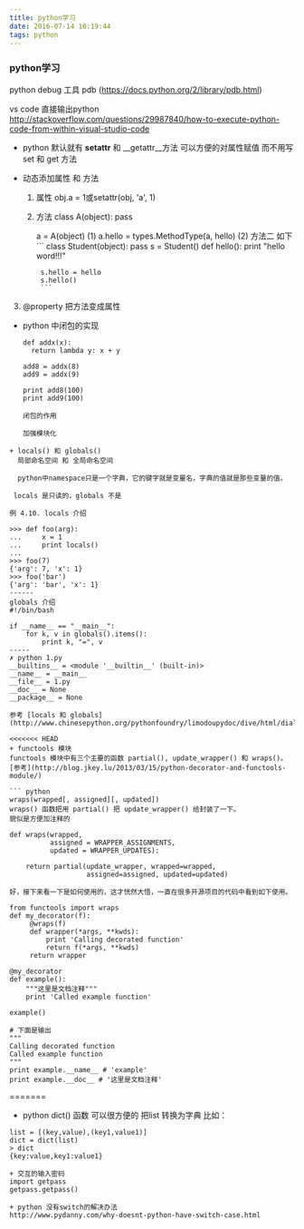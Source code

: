 ```yaml
---
title: python学习
date: 2016-07-14 10:19:44
tags: python
---
```


### python学习
python debug 工具
    pdb
    (https://docs.python.org/2/library/pdb.html)


vs code 直接输出python
http://stackoverflow.com/questions/29987840/how-to-execute-python-code-from-within-visual-studio-code

+ python 默认就有 __setattr__ 和 __getattr__方法
  可以方便的对属性赋值  而不用写set 和 get 方法

+ 动态添加属性 和 方法
  1. 属性
    obj.a = 1或setattr(obj, 'a', 1)
  2. 方法
      class A(object):
        pass
      
      a = A(object)
     (1) a.hello = types.MethodType(a, hello)
     (2) 方法二  如下
          ```
          class Student(object):
              pass
          s = Student()
          def hello():
              print "hello word!!!"

          s.hello = hello
          s.hello()
          ```
3. @property  把方法变成属性

+ python 中闭包的实现
  ```
  def addx(x):
    return lambda y: x + y

  add8 = addx(8)
  add9 = addx(9)

  print add8(100)
  print add9(100)

  闭包的作用

  加强模块化

```
+ locals() 和 globals()
  局部命名空间 和 全局命名空间

  python中namespace只是一个字典，它的键字就是变量名，字典的值就是那些变量的值。
 
 locals 是只读的，globals 不是

例 4.10. locals 介绍

>>> def foo(arg):  
...     x = 1
...     print locals()
...     
>>> foo(7)        
{'arg': 7, 'x': 1}
>>> foo('bar')    
{'arg': 'bar', 'x': 1}
------
globals 介绍
#!/bin/bash

if __name__ == "__main__":
    for k, v in globals().items(): 
        print k, "=", v
-----        
✗ python 1.py
__builtins__ = <module '__builtin__' (built-in)>
__name__ = __main__
__file__ = 1.py
__doc__ = None
__package__ = None

参考 [locals 和 globals](http://www.chinesepython.org/pythonfoundry/limodoupydoc/dive/html/dialect_locals.html)

<<<<<<< HEAD
+ functools 模块
functools 模块中有三个主要的函数 partial(), update_wrapper() 和 wraps()。
[参考](http://blog.jkey.lu/2013/03/15/python-decorator-and-functools-module/)

``` python
wraps(wrapped[, assigned][, updated])
wraps() 函数把用 partial() 把 update_wrapper() 给封装了一下。
貌似是方便加注释的

def wraps(wrapped,
          assigned = WRAPPER_ASSIGNMENTS,
          updated = WRAPPER_UPDATES):

    return partial(update_wrapper, wrapped=wrapped,
                   assigned=assigned, updated=updated)

好，接下来看一下是如何使用的，这才恍然大悟，一直在很多开源项目的代码中看到如下使用。

from functools import wraps
def my_decorator(f):
     @wraps(f)
     def wrapper(*args, **kwds):
         print 'Calling decorated function'
         return f(*args, **kwds)
     return wrapper

@my_decorator
def example():
    """这里是文档注释"""
    print 'Called example function'

example()

# 下面是输出
"""
Calling decorated function
Called example function
"""
print example.__name__ # 'example'
print example.__doc__ # '这里是文档注释'
````
=======

+ python  dict() 函数
可以很方便的 把list 转换为字典
比如：
```
list = [(key,value),(key1,value1)]
dict = dict(list)
> dict
{key:value,key1:value1}

+ 交互的输入密码
import getpass
getpass.getpass()

+ python 没有switch的解决办法
http://www.pydanny.com/why-doesnt-python-have-switch-case.html